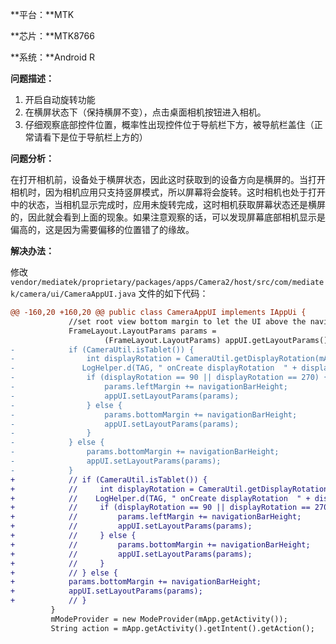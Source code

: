 **平台：**MTK

**芯片：**MTK8766

**系统：**Android R

**问题描述：**

1. 开启自动旋转功能
2. 在横屏状态下（保持横屏不变），点击桌面相机按钮进入相机。
3. 仔细观察底部控件位置，概率性出现控件位于导航栏下方，被导航栏盖住（正常请看下是位于导航栏上方的）

**问题分析：**

在打开相机前，设备处于横屏状态，因此这时获取到的设备方向是横屏的。当打开相机时，因为相机应用只支持竖屏模式，所以屏幕将会旋转。这时相机也处于打开中的状态，当相机显示完成时，应用未旋转完成，这时相机获取屏幕状态还是横屏的，因此就会看到上面的现象。如果注意观察的话，可以发现屏幕底部相机显示是偏高的，这是因为需要偏移的位置错了的缘故。

**解决办法：**

修改 `vendor/mediatek/proprietary/packages/apps/Camera2/host/src/com/mediatek/camera/ui/CameraAppUI.java` 文件的如下代码：

```diff
@@ -160,20 +160,20 @@ public class CameraAppUI implements IAppUi {
             //set root view bottom margin to let the UI above the navigation bar.
             FrameLayout.LayoutParams params =
                     (FrameLayout.LayoutParams) appUI.getLayoutParams();
-            if (CameraUtil.isTablet()) {
-                int displayRotation = CameraUtil.getDisplayRotation(mApp.getActivity());
-               LogHelper.d(TAG, " onCreate displayRotation  " + displayRotation);
-                if (displayRotation == 90 || displayRotation == 270) {
-                    params.leftMargin += navigationBarHeight;
-                    appUI.setLayoutParams(params);
-                } else {
-                    params.bottomMargin += navigationBarHeight;
-                    appUI.setLayoutParams(params);
-                }
-            } else {
-                params.bottomMargin += navigationBarHeight;
-                appUI.setLayoutParams(params);
-            }
+            // if (CameraUtil.isTablet()) {
+            //     int displayRotation = CameraUtil.getDisplayRotation(mApp.getActivity());
+            //    LogHelper.d(TAG, " onCreate displayRotation  " + displayRotation);
+            //     if (displayRotation == 90 || displayRotation == 270) {
+            //         params.leftMargin += navigationBarHeight;
+            //         appUI.setLayoutParams(params);
+            //     } else {
+            //         params.bottomMargin += navigationBarHeight;
+            //         appUI.setLayoutParams(params);
+            //     }
+            // } else {
+            params.bottomMargin += navigationBarHeight;
+            appUI.setLayoutParams(params);
+            // }
         }
         mModeProvider = new ModeProvider(mApp.getActivity());
         String action = mApp.getActivity().getIntent().getAction();
```

